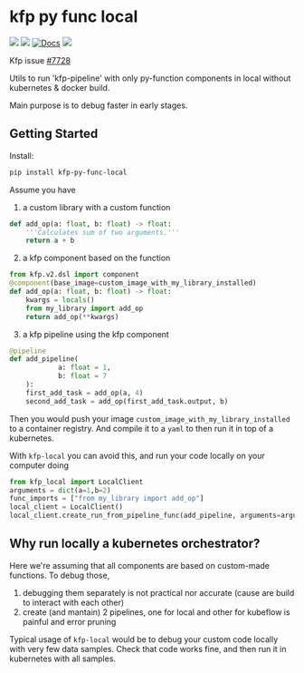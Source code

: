 # kfp py func local
![](https://img.shields.io/badge/version-v0.0.2-blue.svg?style=for-the-badge)
![](https://img.shields.io/badge/python-3.9-blue.svg)
[![Docs](https://img.shields.io/badge/docs-confluence-013A97)]()
![](https://img.shields.io/badge/dev-orange.svg)

Kfp issue [#7728](https://github.com/kubeflow/pipelines/issues/7728)

Utils to run 'kfp-pipeline' with only py-function components in local without kubernetes & docker build.

Main purpose is to debug faster in early stages. 


## Getting Started
Install:

```sh
pip install kfp-py-func-local
```

Assume you have
1) a custom library with a custom function
```py
def add_op(a: float, b: float) -> float:
    '''Calculates sum of two arguments.'''
    return a + b
```
2) a kfp component based on the function
```py 
from kfp.v2.dsl import component
@component(base_image=custom_image_with_my_library_installed)
def add_op(a: float, b: float) -> float:
    kwargs = locals()
    from my_library import add_op
    return add_op(**kwargs)
```

3) a kfp pipeline using the kfp component
```py 
@pipeline
def add_pipeline(
            a: float = 1,
            b: float = 7
    ):
    first_add_task = add_op(a, 4)
    second_add_task = add_op(first_add_task.output, b)
```

Then you would push your image `custom_image_with_my_library_installed` to a container registry.
And compile it to a `yaml` to then run it in top of a kubernetes.

With `kfp-local` you can avoid this, and run your code locally on your computer doing
```py
from kfp_local import LocalClient
arguments = dict(a=1,b=2)
func_imports = ["from my_library import add_op"]
local_client = LocalClient()
local_client.create_run_from_pipeline_func(add_pipeline, arguments=arguments, func_imports=func_imports)
```

## Why run locally a kubernetes orchestrator?
Here we're assuming that all components are based on custom-made functions.
To debug those,
1) debugging them separately is not practical nor accurate (cause are build to interact with each other)
2) create (and mantain) 2 pipelines, one for local and other for kubeflow is painful and error pruning

Typical usage of `kfp-local` would be to debug your custom code locally with very few data samples.
Check that code works fine, and then run it in kubernetes with all samples.
